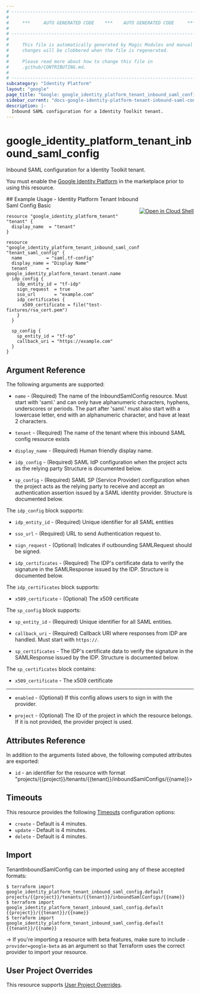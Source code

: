```yaml
---
# ----------------------------------------------------------------------------
#
#     ***     AUTO GENERATED CODE    ***    AUTO GENERATED CODE     ***
#
# ----------------------------------------------------------------------------
#
#     This file is automatically generated by Magic Modules and manual
#     changes will be clobbered when the file is regenerated.
#
#     Please read more about how to change this file in
#     .github/CONTRIBUTING.md.
#
# ----------------------------------------------------------------------------
subcategory: "Identity Platform"
layout: "google"
page_title: "Google: google_identity_platform_tenant_inbound_saml_config"
sidebar_current: "docs-google-identity-platform-tenant-inbound-saml-config"
description: |-
  Inbound SAML configuration for a Identity Toolkit tenant.
---
```


# google\_identity\_platform\_tenant\_inbound\_saml\_config

Inbound SAML configuration for a Identity Toolkit tenant.

You must enable the
[Google Identity Platform](https://console.cloud.google.com/marketplace/details/google-cloud-platform/customer-identity) in
the marketplace prior to using this resource.



<div class = "oics-button" style="float: right; margin: 0 0 -15px">
  <a href="https://console.cloud.google.com/cloudshell/open?cloudshell_git_repo=https%3A%2F%2Fgithub.com%2Fterraform-google-modules%2Fdocs-examples.git&cloudshell_working_dir=identity_platform_tenant_inbound_saml_config_basic&cloudshell_image=gcr.io%2Fgraphite-cloud-shell-images%2Fterraform%3Alatest&open_in_editor=main.tf&cloudshell_print=.%2Fmotd&cloudshell_tutorial=.%2Ftutorial.md" target="_blank">
    <img alt="Open in Cloud Shell" src="//gstatic.com/cloudssh/images/open-btn.svg" style="max-height: 44px; margin: 32px auto; max-width: 100%;">
  </a>
</div>
## Example Usage - Identity Platform Tenant Inbound Saml Config Basic


```hcl
resource "google_identity_platform_tenant" "tenant" {
  display_name  = "tenant"
}

resource "google_identity_platform_tenant_inbound_saml_config" "tenant_saml_config" {
  name         = "saml.tf-config"
  display_name = "Display Name"
  tenant       = google_identity_platform_tenant.tenant.name
  idp_config {
    idp_entity_id = "tf-idp"
    sign_request  = true
    sso_url       = "example.com"
    idp_certificates {
      x509_certificate = file("test-fixtures/rsa_cert.pem")
    }
  }

  sp_config {
    sp_entity_id = "tf-sp"
    callback_uri = "https://example.com"
  }
}
```

## Argument Reference

The following arguments are supported:


* `name` -
  (Required)
  The name of the InboundSamlConfig resource. Must start with 'saml.' and can only have alphanumeric characters,
  hyphens, underscores or periods. The part after 'saml.' must also start with a lowercase letter, end with an
  alphanumeric character, and have at least 2 characters.

* `tenant` -
  (Required)
  The name of the tenant where this inbound SAML config resource exists

* `display_name` -
  (Required)
  Human friendly display name.

* `idp_config` -
  (Required)
  SAML IdP configuration when the project acts as the relying party  Structure is documented below.

* `sp_config` -
  (Required)
  SAML SP (Service Provider) configuration when the project acts as the relying party to receive
  and accept an authentication assertion issued by a SAML identity provider.  Structure is documented below.


The `idp_config` block supports:

* `idp_entity_id` -
  (Required)
  Unique identifier for all SAML entities

* `sso_url` -
  (Required)
  URL to send Authentication request to.

* `sign_request` -
  (Optional)
  Indicates if outbounding SAMLRequest should be signed.

* `idp_certificates` -
  (Required)
  The IDP's certificate data to verify the signature in the SAMLResponse issued by the IDP.  Structure is documented below.


The `idp_certificates` block supports:

* `x509_certificate` -
  (Optional)
  The x509 certificate

The `sp_config` block supports:

* `sp_entity_id` -
  (Required)
  Unique identifier for all SAML entities.

* `callback_uri` -
  (Required)
  Callback URI where responses from IDP are handled. Must start with `https://`.

* `sp_certificates` -
  The IDP's certificate data to verify the signature in the SAMLResponse issued by the IDP.  Structure is documented below.


The `sp_certificates` block contains:

* `x509_certificate` -
  The x509 certificate

- - -


* `enabled` -
  (Optional)
  If this config allows users to sign in with the provider.

* `project` - (Optional) The ID of the project in which the resource belongs.
    If it is not provided, the provider project is used.


## Attributes Reference

In addition to the arguments listed above, the following computed attributes are exported:

* `id` - an identifier for the resource with format "projects/{{project}}/tenants/{{tenant}}/inboundSamlConfigs/{{name}}>



## Timeouts

This resource provides the following
[Timeouts](/docs/configuration/resources.html#timeouts) configuration options:

- `create` - Default is 4 minutes.
- `update` - Default is 4 minutes.
- `delete` - Default is 4 minutes.

## Import

TenantInboundSamlConfig can be imported using any of these accepted formats:

```
$ terraform import google_identity_platform_tenant_inbound_saml_config.default projects/{{project}}/tenants/{{tenant}}/inboundSamlConfigs/{{name}}
$ terraform import google_identity_platform_tenant_inbound_saml_config.default {{project}}/{{tenant}}/{{name}}
$ terraform import google_identity_platform_tenant_inbound_saml_config.default {{tenant}}/{{name}}
```

-> If you're importing a resource with beta features, make sure to include `-provider=google-beta`
as an argument so that Terraform uses the correct provider to import your resource.

## User Project Overrides

This resource supports [User Project Overrides](https://www.terraform.io/docs/providers/google/guides/provider_reference.html#user_project_override).
